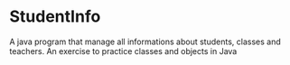 # StudentInfo
A java program that manage all informations about students, classes and teachers. An exercise to practice classes and objects in Java
